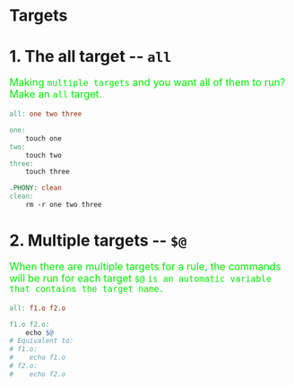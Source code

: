 <!--
 * @Descripttion: 
 * @version: 
 * @Author: sch
 * @Date: 2022-04-01 21:58:20
 * @LastEditors: sch
 * @LastEditTime: 2022-04-01 22:04:44
-->
# Targets


# 1. The all target -- `all` 
<font color="gree" size="4">

Making `multiple targets` and you want all of them to run? Make an `all` target.

</font>

```Makefile
all: one two three

one:
    touch one
two:
    touch two
three:
    touch three

.PHONY: clean
clean:
    rm -r one two three
```


# 2. Multiple targets -- `$@`
<font color="gree" size="4">

When there are multiple targets for a rule, the commands will be run for each target `$@` `is an automatic variable that contains the target name.`

</font>

```Makefile
all: f1.o f2.o

f1.o f2.o:
	echo $@
# Equivalent to:
# f1.o:
#	 echo f1.o
# f2.o:
#	 echo f2.o
```